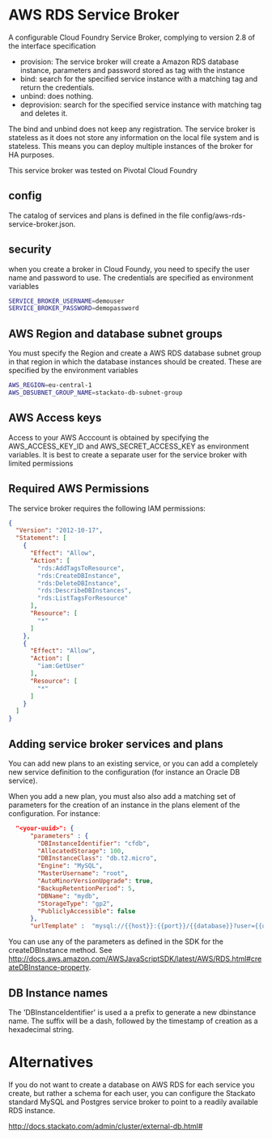 # AWS RDS Service Broker
A configurable Cloud Foundry Service Broker, complying to version 2.8 of the interface specification


* provision: The service broker will create a Amazon RDS database instance, parameters and password stored as tag with the instance
* bind: search for the specified service instance with a matching tag and return the credentials.
* unbind: does nothing.
* deprovision: search for the specified service instance with matching tag and deletes it.

The bind and unbind does not keep any registration. The service broker is stateless as it  does not store any
information on the local file system and is stateless. This means you can deploy multiple instances of the broker for HA purposes.

This service broker was tested on Pivotal Cloud Foundry

## config
The catalog of services and plans is defined in the file config/aws-rds-service-broker.json.

## security
when you create a broker in Cloud Foundy, you need to specify the user name and password to use. The credentials 
are specified as environment variables

```bash
SERVICE_BROKER_USERNAME=demouser
SERVICE_BROKER_PASSWORD=demopassword
```

## AWS Region and database subnet groups
You must specify the Region and create a AWS RDS database subnet group in that region in which  the database instances should be created.
These are specified by the environment variables

```bash
AWS_REGION=eu-central-1
AWS_DBSUBNET_GROUP_NAME=stackato-db-subnet-group
```

## AWS Access keys
Access to your AWS Acccount is obtained by specifying the AWS_ACCESS_KEY_ID and AWS_SECRET_ACCESS_KEY as
environment variables. It is best to create a separate user for the service broker with limited permissions


## Required AWS Permissions
The service broker requires the following IAM permissions:

```json
{
  "Version": "2012-10-17",
  "Statement": [
    {
      "Effect": "Allow",
      "Action": [
        "rds:AddTagsToResource",
        "rds:CreateDBInstance",
        "rds:DeleteDBInstance",
        "rds:DescribeDBInstances",
        "rds:ListTagsForResource"
      ],
      "Resource": [
        "*"
      ]
    },
    {
      "Effect": "Allow",
      "Action": [
        "iam:GetUser"
      ],
      "Resource": [
        "*"
      ]
    }
  ]
}
```

## Adding service broker services and plans
You can add new plans to an existing service, or you can add a completely new service definition to the configuration (for instance an Oracle DB service).

When you add a new plan, you must also also add a matching set of parameters for the creation of an instance
in the plans element of the configuration. For instance:
```json
  "<your-uuid>": {
      "parameters" : {
        "DBInstanceIdentifier": "cfdb",
        "AllocatedStorage": 100,
        "DBInstanceClass": "db.t2.micro",
        "Engine": "MySQL",
        "MasterUsername": "root",
        "AutoMinorVersionUpgrade": true,
        "BackupRetentionPeriod": 5,
        "DBName": "mydb",
        "StorageType": "gp2",
        "PubliclyAccessible": false
      },
      "urlTemplate" :  "mysql://{{host}}:{{port}}/{{database}}?user={{username}}&password={{password}}"
```
You can use any of the  parameters as defined in the SDK for the createDBInstance method.
See http://docs.aws.amazon.com/AWSJavaScriptSDK/latest/AWS/RDS.html#createDBInstance-property.

## DB Instance names
The 'DBInstanceIdentifier' is used a a prefix to generate a new dbinstance name. The suffix will be a dash, followed
by the timestamp of creation as a hexadecimal string.

# Alternatives

If you do not want to create a database on AWS RDS for each service you create, but rather a schema for each user, you can configure the Stackato standard MySQL and Postgres service broker to point to a readily available RDS instance.

http://docs.stackato.com/admin/cluster/external-db.html#
